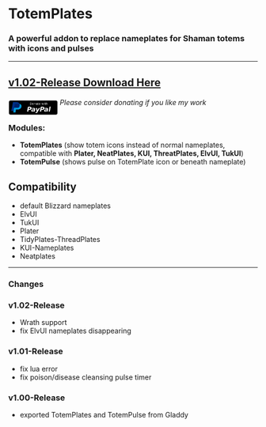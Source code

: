 # TotemPlates

### A powerful addon to replace nameplates for Shaman totems with icons and pulses

---

## [v1.02-Release Download Here](https://github.com/XiconQoo/TotemPlates/releases/download/v1.02-Release/TotemPlates_v1.02-Release.zip)

###### <a target="_blank" rel="noopener noreferrer" href="https://www.paypal.me/xiconqoo/10"><img src="https://raw.githubusercontent.com/XiconQoo/Gladdy/readme-media/Paypal-Donate.png" height="30" style="margin-top:-30px;position:relative;top:20px;"></a> Please consider donating if you like my work

### Modules:
- **TotemPlates** (show totem icons instead of normal nameplates, compatible with **Plater, NeatPlates, KUI, ThreatPlates, ElvUI, TukUI**)
- **TotemPulse** (shows pulse on TotemPlate icon or beneath nameplate)

## Compatibility

- default Blizzard nameplates
- ElvUI
- TukUI
- Plater
- TidyPlates-ThreadPlates
- KUI-Nameplates
- Neatplates

---

### Changes

### v1.02-Release

- Wrath support
- fix ElvUI nameplates disappearing

### v1.01-Release

- fix lua error
- fix poison/disease cleansing pulse timer

### v1.00-Release

- exported TotemPlates and TotemPulse from Gladdy